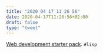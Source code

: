 ```yaml
---
title: "2020 04 17 11 26 56"
date: 2020-04-17T11:26:56+02:00
draft: false
type: "tweet"
---
```

[Web development starter pack](https://www.darkchestnut.com/2020/web-development-starter-pack/). `#lisp`

